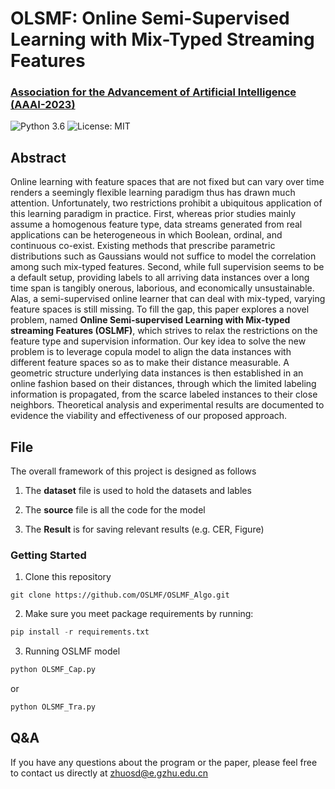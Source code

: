 # OLSMF: Online Semi-Supervised Learning with Mix-Typed Streaming Features
###  [Association for the Advancement of Artificial Intelligence (AAAI-2023)](https://aaai.org/Conferences/AAAI-23/)
![Python 3.6](https://img.shields.io/badge/python-3.6-green.svg)
![License: MIT](https://img.shields.io/badge/License-MIT-green.svg)

## Abstract
Online learning with feature spaces that are not fixed but can vary over time renders a seemingly flexible learning paradigm thus has drawn much attention. Unfortunately, two restrictions prohibit a ubiquitous application of this learning paradigm in practice. First, whereas prior studies mainly assume a homogenous feature type, data streams generated from real applications can be heterogeneous in which Boolean, ordinal, and continuous co-exist. Existing methods that prescribe parametric distributions such as Gaussians would not suffice to model the correlation among such mix-typed features. Second, while full supervision seems to be a default setup, providing labels to all arriving data instances over a long time span is tangibly onerous, laborious, and economically unsustainable. Alas, a semi-supervised online learner that can deal with mix-typed, varying feature spaces is still missing. To fill the gap, this paper explores a novel problem, named **Online Semi-supervised Learning with Mix-typed streaming Features (OSLMF)**, which strives to relax the restrictions on the feature type and supervision information. Our key idea to solve the new problem is to leverage copula model to align the data instances with different feature spaces so as to make their distance measurable. A geometric structure underlying data instances is then established in an online fashion based on their distances, through which the limited labeling information is propagated, from the scarce labeled instances to their close neighbors. Theoretical analysis and experimental results are documented to evidence the viability and effectiveness of our proposed approach.

## File

The overall framework of this project is designed as follows
1. The **dataset** file is used to hold the datasets and lables

2. The **source** file is all the code for the model

3. The **Result** is for saving relevant results (e.g. CER, Figure)

### Getting Started
1. Clone this repository

```
git clone https://github.com/OSLMF/OSLMF_Algo.git
```

2. Make sure you meet package requirements by running:

```python
pip install -r requirements.txt
```

3. Running OSLMF model

```python
python OLSMF_Cap.py
```

or 

```python
python OLSMF_Tra.py
```

## Q&A
If you have any questions about the program or the paper, please feel free to contact us directly at zhuosd@e.gzhu.edu.cn

